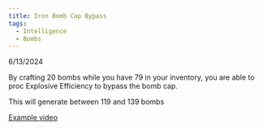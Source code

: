 ```yaml
---
title: Iron Bomb Cap Bypass
tags:
  - Intelligence
  - Bombs
---
```

6/13/2024

By crafting 20 bombs while you have 79 in your inventory, you are able to proc Explosive Efficiency to bypass the bomb cap.

This will generate between 119 and 139 bombs

[Example video](https://cdn.discordapp.com/attachments/1129854924243607562/1250841190165774357/Bomb_Cap_Bypass.mp4?ex=6791bde3&is=67906c63&hm=efce306792455337e9123ea7a60de932d97b8a4f6b45728bd26a283651bc2e11&)